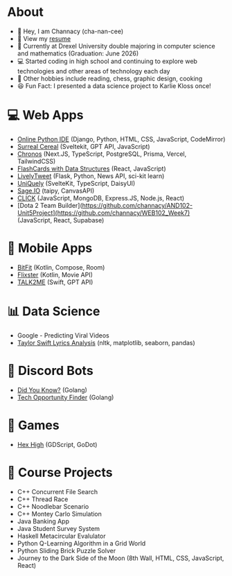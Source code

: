 
# About

- 👋 Hey, I am Channacy (cha-nan-cee)
- 📜 View my [resume](https://docs.google.com/document/d/1ng0Jm6Bq8qTJhxZ_Rml_KdtWcQ6mp6AnGsl27YqUn2Y/edit?usp=sharing)
- 🏫 Currently at Drexel University double majoring in computer science and mathematics (Graduation: June 2026)
- 💻 Started coding in high school and continuing to explore web technologies and other areas of technology each day 
- 📖 Other hobbies include reading, chess, graphic design, cooking
- 😆 Fun Fact: I presented a data science project to Karlie Kloss once!

# 💻 Web Apps
- [Online Python IDE](https://github.com/channacy/Python-IDE) (Django, Python, HTML, CSS, JavaScript, CodeMirror)
- [Surreal Cereal](https://github.com/channacy/Surreal-Cereal) (Sveltekit, GPT API, JavaScript)
- [Chronos](https://github.com/channacy/Chronos) (Next.JS, TypeScript, PostgreSQL, Prisma, Vercel, TailwindCSS)
- [FlashCards with Data Structures](https://github.com/channacy/web102_week2) (React, JavaScript)
- [LivelyTweet](https://github.com/channacy/LivelyTweet) (Flask, Python, News API, sci-kit learn)
- [UniQuely](https://github.com/channacy/idm364-cu62) (SvelteKit, TypeScript, DaisyUI)
- [Sage.IO](https://github.com/channacy/Sage.io) (taipy, CanvasAPI)
- [CLICK](https://github.com/channacy/CLICK) (JavaScript, MongoDB, Express.JS, Node.js, React)
- [Dota 2 Team Builder](https://github.com/channacy/AND102-Unit5Project](https://github.com/channacy/WEB102_Week7) (JavaScript, React, Supabase)

# 📱 Mobile Apps
- [BitFit](https://github.com/channacy/AND102-Unit5Project) (Kotlin, Compose, Room)
- [Flixster](https://github.com/channacy/FlixsterApp) (Kotlin, Movie API)
- [TALK2ME](https://github.com/amirkaidarov/TalkToMe) (Swift, GPT API)

# 📊 Data Science
- Google - Predicting Viral Videos 
- [Taylor Swift Lyrics Analysis](https://github.com/channacy/Taylor-Swift-Lyrics-Analysis) (nltk, matplotlib, seaborn, pandas)

# 🤖 Discord Bots
- [Did You Know?](https://github.com/channacy/Did-You-Know-Bot) (Golang)
- [Tech Opportunity Finder](https://github.com/channacy/Tech-Opportunity-Finder) (Golang)


# 🎲 Games
- [Hex High](https://github.com/channacy/hex-high) (GDScript, GoDot)


# 🍏 Course Projects
- C++ Concurrent File Search
- C++ Thread Race
- C++ Noodlebar Scenario
- C++ Montey Carlo Simulation
- Java Banking App 
- Java Student Survey System
- Haskell Metacircular Evalulator
- Python Q-Learning Algorithm in a Grid World
- Python Sliding Brick Puzzle Solver
- Journey to the Dark Side of the Moon (8th Wall, HTML, CSS, JavaScript, React)

